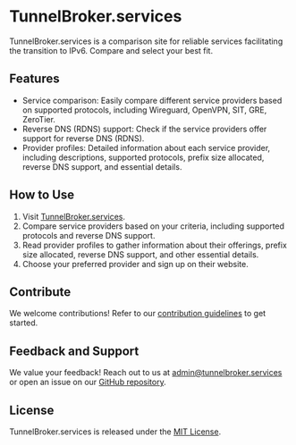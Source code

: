 # TunnelBroker.services

TunnelBroker.services is a comparison site for reliable services facilitating the transition to IPv6. Compare and select your best fit.

## Features

- Service comparison: Easily compare different service providers based on supported protocols, including Wireguard, OpenVPN, SIT, GRE, ZeroTier.
- Reverse DNS (RDNS) support: Check if the service providers offer support for reverse DNS (RDNS).
- Provider profiles: Detailed information about each service provider, including descriptions, supported protocols, prefix size allocated, reverse DNS support, and essential details.

## How to Use

1. Visit [TunnelBroker.services](https://tunnelbroker.services).
2. Compare service providers based on your criteria, including supported protocols and reverse DNS support.
3. Read provider profiles to gather information about their offerings, prefix size allocated, reverse DNS support, and other essential details.
4. Choose your preferred provider and sign up on their website.

## Contribute

We welcome contributions! Refer to our [contribution guidelines](https://github.com/tunnelbrokerdotservices/website/blob/main/CONTRIBUTING.md) to get started.

## Feedback and Support

We value your feedback! Reach out to us at [admin@tunnelbroker.services](mailto:admin@tunnelbroker.services) or open an issue on our [GitHub repository](https://github.com/tunnelbrokerdotservices/website/issues).

## License

TunnelBroker.services is released under the [MIT License](LICENSE).
